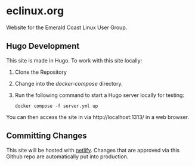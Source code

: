 # eclinux.org
Website for the Emerald Coast Linux User Group.

## Hugo Development
This site is made in Hugo. To work with this site locally:
1. Clone the Repository
2. Change into the *docker-compose* directory.
3. Run the following command to start a Hugo server locally for testing:
   
   ```docker compose -f server.yml up```

You can then access the site in via http://localhost:1313/ in a web browser.

## Committing Changes
This site will be hosted with [netlify](https://www.netlify.com/). Changes that are approved via this Github repo are automatically put into production.